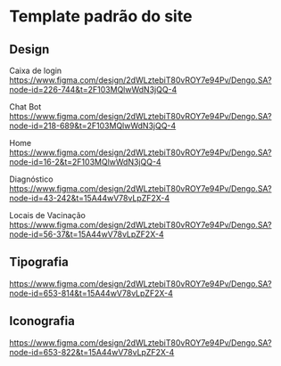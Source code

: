 # Template padrão do site

## Design


Caixa de login
https://www.figma.com/design/2dWLztebiT80vROY7e94Pv/Dengo.SA?node-id=226-744&t=2F103MQlwWdN3jQQ-4

Chat Bot
https://www.figma.com/design/2dWLztebiT80vROY7e94Pv/Dengo.SA?node-id=218-689&t=2F103MQlwWdN3jQQ-4

Home
https://www.figma.com/design/2dWLztebiT80vROY7e94Pv/Dengo.SA?node-id=16-2&t=2F103MQlwWdN3jQQ-4

Diagnóstico
https://www.figma.com/design/2dWLztebiT80vROY7e94Pv/Dengo.SA?node-id=43-242&t=15A44wV78vLpZF2X-4

Locais de Vacinação
https://www.figma.com/design/2dWLztebiT80vROY7e94Pv/Dengo.SA?node-id=56-37&t=15A44wV78vLpZF2X-4

## Tipografia
https://www.figma.com/design/2dWLztebiT80vROY7e94Pv/Dengo.SA?node-id=653-814&t=15A44wV78vLpZF2X-4

## Iconografia
https://www.figma.com/design/2dWLztebiT80vROY7e94Pv/Dengo.SA?node-id=653-822&t=15A44wV78vLpZF2X-4


